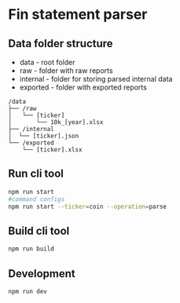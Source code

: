 # Fin statement parser


## Data folder structure


- data - root folder
- raw - folder with raw reports
- internal - folder for storing parsed internal data
- exported - folder with exported reports
```
/data
├── /raw
│   └── [ticker]
│       └── 10k_[year].xlsx
├── /internal
│  └── [ticker].json
└── /exported
    └── [ticker].xlsx
 ```

## Run cli tool
```bash
npm run start 
#command configs
npm run start --ticker=coin --operation=parse
```

## Build cli tool
```bash
npm run build
```

## Development
```bash
npm run dev
```

